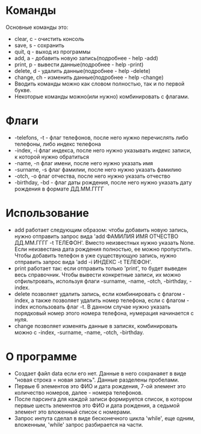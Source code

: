 # Команды
Основные команды это:
* clear, c - очистить консоль
* save, s - сохранить
* quit, q - выход из программы
* add, a - добавить новую запись(подробнее - help -add)
* print, p - вывести данные(подробнее - help -print)
* delete, d - удалить данные(подробнее - help -delete)
* change, ch - изменить данные(подробнее - help -change)
* Вводить команды можно как словом полностью, так и по первой букве.
* Некоторые команды можно(или нужно) комбинировать с флагами.
# Флаги
* -telefons, -t - флаг телефонов, после него нужно перечислять либо телефоны, либо индекс телефона
* -index, -i флаг индекса, после него нужно указывать индекс записи, к которой нужно обратиться
* -name, -n флаг имени, после него нужно указать имя
* -surname, -s флаг фамилии, после него нужно указать фамилию
* -otch, -o флаг отчества, после него нужно указать отчество
* -birthday, -bd - флаг даты рождения, после него нужно указать дату рождения в формате ДД.ММ.ГГГГ
# Использование
* add работает следующим образом: чтобы добавить новую запись, нужно отправить запрос вида 'add ФАМИЛИЯ ИМЯ ОТЧЕСТВО ДД.ММ.ГГГГ -t ТЕЛЕФОН'. Вместо неизвестных нужно указать None. Если неизвестана дата рождения полностью, ее можно пропустить. Чтобы добавить телефон в уже существующую запись, нужно отправить запрос вида 'add -i ИНДЕКС -t ТЕЛЕФОН'.
* print работает так: если отправить только 'print', то будет выведен весь справочник. Чтобы вывести конкретные записи, их можно отфильтровать, используя флаги -surname, -name, -otch, -birthday, -index.
* delete позволяет удалить запись, если комбинировать с флагом -index, а также позволяет удалить номер телефона, если с флагом -index использовать флаг -t. В данном случае нужно указать порядковый номер этого номера телефона, нумерация начинается с нуля.
* change позволяет изменять данные в записях, комбинировать можно с -index, -surname, -name, -otch, -birthday.
# О программе
* Создает файл data если его нет. Данные в него сохранаяет в виде "новая строка = новая запись". Данные разделены пробелами. 
* Первые 6 элементов это ФИО и дата рождения, 7-ой элемент это количество номеров, далее - номера телефонов.
* После парсинга для каждой записи формируется список, в котором первые шесть элементов это ФИО и дата рождения, а седьмой элемент это вложенный список с номерами.
* Запрос инпута сделал в виде бесконечного цикла 'while', еще одним, вложенным, 'while' запрос разбирается на части.
